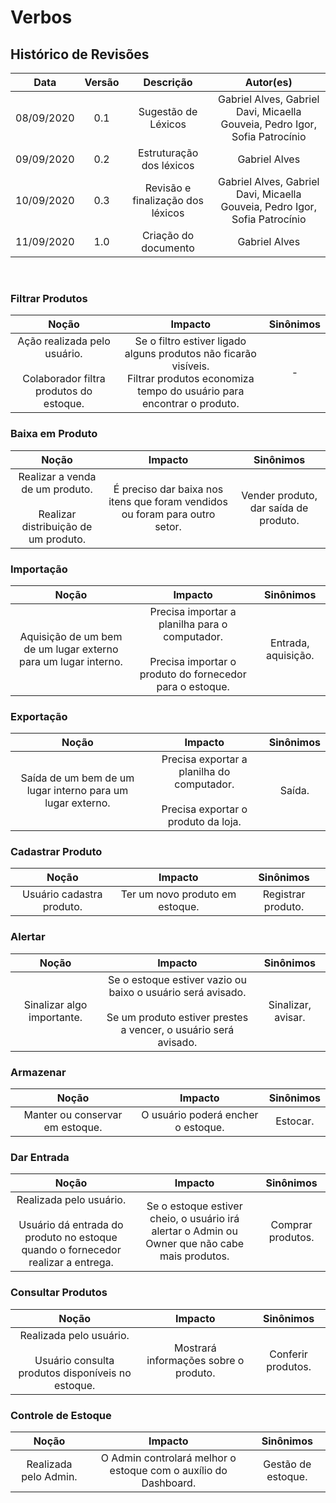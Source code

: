 # Verbos

## Histórico de Revisões

|    Data    | Versão |         Descrição         |           Autor(es)            |
| :--------: | :----: | :-----------------------: | :----------------------------: |
| 08/09/2020 |  0.1   |  Sugestão de Léxicos  | Gabriel Alves, Gabriel Davi, Micaella Gouveia, Pedro Igor, Sofia Patrocínio |
| 09/09/2020 |  0.2   |  Estruturação dos léxicos  | Gabriel Alves | 
| 10/09/2020 |  0.3   |  Revisão e finalização dos léxicos | Gabriel Alves, Gabriel Davi, Micaella Gouveia, Pedro Igor, Sofia Patrocínio |
| 11/09/2020 |  1.0   |  Criação do documento | Gabriel Alves |

<br>

### Filtrar Produtos
|   Noção   |   Impacto   |   Sinônimos    |
|  :-----:  |  :-------:  |  :---------:   |
| Ação realizada pelo usuário. <br><br>Colaborador filtra produtos do estoque.|Se o filtro estiver ligado alguns produtos não ficarão visíveis. <br> Filtrar produtos economiza tempo do usuário para encontrar o produto. |-|

### Baixa em Produto
|   Noção   |   Impacto   |   Sinônimos    |
|  :-----:  |  :-------:  |  :---------:   |
|Realizar a venda de um produto. <br><br>Realizar distribuição de um produto. | É preciso dar baixa nos itens que foram vendidos ou foram para outro setor.| Vender produto, dar saída de produto.|

### Importação
|   Noção   |   Impacto   |   Sinônimos    |
|  :-----:  |  :-------:  |  :---------:   |
|Aquisição de um bem de um lugar externo para um lugar interno.| Precisa importar a planilha para o computador. <br><br>Precisa importar o produto do fornecedor para o estoque.|Entrada, aquisição.|

### Exportação
|   Noção   |   Impacto   |   Sinônimos    |
|  :-----:  |  :-------:  |  :---------:   |
|Saída de um bem de um lugar interno para um lugar externo. |Precisa exportar a planilha do computador. <br><br>Precisa exportar o produto da loja.|Saída.|

### Cadastrar Produto
|   Noção   |   Impacto   |   Sinônimos    |
|  :-----:  |  :--------------:  |  :---------:   |
| Usuário cadastra produto. |Ter um novo produto em estoque. | Registrar produto.|

### Alertar
|   Noção   |   Impacto   |   Sinônimos    |
|  :-----:  |  :-------:  |  :---------:   |
|Sinalizar algo importante. | Se o estoque estiver vazio ou baixo o usuário será avisado.<br><br> Se um produto estiver prestes a vencer, o usuário será avisado.|Sinalizar, avisar.|

### Armazenar
|   Noção   |   Impacto   |   Sinônimos    |
|  :-----:  |  :-------:  |  :---------:   |
| Manter ou conservar em estoque. | O usuário poderá encher o estoque. | Estocar. |

### Dar Entrada
|   Noção   |   Impacto   |   Sinônimos    |
|  :-----:  |  :-------:  |  :---------:   |
| Realizada pelo usuário. <br><br> Usuário dá entrada do produto no estoque quando o fornecedor realizar a entrega. | Se o estoque estiver cheio, o usuário irá alertar o Admin ou Owner que não cabe mais produtos.| Comprar produtos. |

### Consultar Produtos
|   Noção   |   Impacto   |   Sinônimos    |
|  :-----:  |  :-------:  |  :---------:   |
| Realizada pelo usuário. <br><br> Usuário consulta produtos disponíveis no estoque. | Mostrará informações sobre o produto. | Conferir produtos.|

### Controle de Estoque
|   Noção   |   Impacto   |   Sinônimos    |
|  :-----:  |  :-------:  |  :---------:   |
| Realizada pelo Admin. | O Admin controlará melhor o estoque com o auxílio do Dashboard. | Gestão de estoque. |